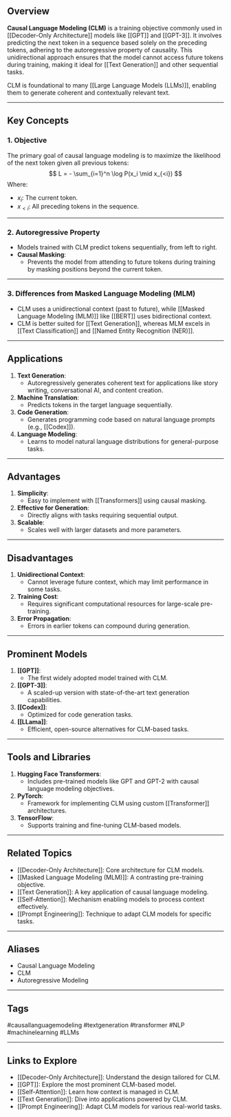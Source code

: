 ## Overview
**Causal Language Modeling (CLM)** is a training objective commonly used in [[Decoder-Only Architecture]] models like [[GPT]] and [[GPT-3]]. It involves predicting the next token in a sequence based solely on the preceding tokens, adhering to the autoregressive property of causality. This unidirectional approach ensures that the model cannot access future tokens during training, making it ideal for [[Text Generation]] and other sequential tasks.

CLM is foundational to many [[Large Language Models (LLMs)]], enabling them to generate coherent and contextually relevant text.

---

## Key Concepts

### **1. Objective**
The primary goal of causal language modeling is to maximize the likelihood of the next token given all previous tokens:
$$
L = - \sum_{i=1}^n \log P(x_i \mid x_{<i})
$$
Where:
- $x_i$: The current token.
- $x_{<i}$: All preceding tokens in the sequence.

---

### **2. Autoregressive Property**
- Models trained with CLM predict tokens sequentially, from left to right.
- **Causal Masking**:
  - Prevents the model from attending to future tokens during training by masking positions beyond the current token.

---

### **3. Differences from Masked Language Modeling (MLM)**
- CLM uses a unidirectional context (past to future), while [[Masked Language Modeling (MLM)]] like [[BERT]] uses bidirectional context.
- CLM is better suited for [[Text Generation]], whereas MLM excels in [[Text Classification]] and [[Named Entity Recognition (NER)]].

---

## Applications

1. **Text Generation**:
   - Autoregressively generates coherent text for applications like story writing, conversational AI, and content creation.
2. **Machine Translation**:
   - Predicts tokens in the target language sequentially.
3. **Code Generation**:
   - Generates programming code based on natural language prompts (e.g., [[Codex]]).
4. **Language Modeling**:
   - Learns to model natural language distributions for general-purpose tasks.

---

## Advantages

1. **Simplicity**:
   - Easy to implement with [[Transformers]] using causal masking.
2. **Effective for Generation**:
   - Directly aligns with tasks requiring sequential output.
3. **Scalable**:
   - Scales well with larger datasets and more parameters.

---

## Disadvantages

1. **Unidirectional Context**:
   - Cannot leverage future context, which may limit performance in some tasks.
2. **Training Cost**:
   - Requires significant computational resources for large-scale pre-training.
3. **Error Propagation**:
   - Errors in earlier tokens can compound during generation.

---

## Prominent Models

1. **[[GPT]]**:
   - The first widely adopted model trained with CLM.
2. **[[GPT-3]]**:
   - A scaled-up version with state-of-the-art text generation capabilities.
3. **[[Codex]]**:
   - Optimized for code generation tasks.
4. **[[LLama]]**:
   - Efficient, open-source alternatives for CLM-based tasks.

---

## Tools and Libraries

1. **Hugging Face Transformers**:
   - Includes pre-trained models like GPT and GPT-2 with causal language modeling objectives.
2. **PyTorch**:
   - Framework for implementing CLM using custom [[Transformer]] architectures.
3. **TensorFlow**:
   - Supports training and fine-tuning CLM-based models.

---

## Related Topics

- [[Decoder-Only Architecture]]: Core architecture for CLM models.
- [[Masked Language Modeling (MLM)]]: A contrasting pre-training objective.
- [[Text Generation]]: A key application of causal language modeling.
- [[Self-Attention]]: Mechanism enabling models to process context effectively.
- [[Prompt Engineering]]: Technique to adapt CLM models for specific tasks.

---

## Aliases
- Causal Language Modeling
- CLM
- Autoregressive Modeling

---

## Tags
#causallanguagemodeling #textgeneration #transformer #NLP #machinelearning #LLMs

---

## Links to Explore
- [[Decoder-Only Architecture]]: Understand the design tailored for CLM.
- [[GPT]]: Explore the most prominent CLM-based model.
- [[Self-Attention]]: Learn how context is managed in CLM.
- [[Text Generation]]: Dive into applications powered by CLM.
- [[Prompt Engineering]]: Adapt CLM models for various real-world tasks.